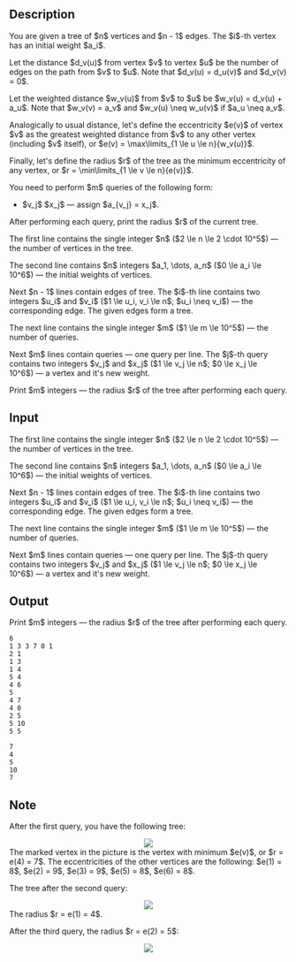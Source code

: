 ## Description

<div><p>You are given a tree of $n$ vertices and $n - 1$ edges. The $i$-th vertex has an initial weight $a_i$.</p><p>Let the <span class="tex-font-style-it">distance</span> $d_v(u)$ from vertex $v$ to vertex $u$ be the number of edges on the path from $v$ to $u$. Note that $d_v(u) = d_u(v)$ and $d_v(v) = 0$.</p><p>Let the <span class="tex-font-style-it">weighted</span> distance $w_v(u)$ from $v$ to $u$ be $w_v(u) = d_v(u) + a_u$. Note that $w_v(v) = a_v$ and $w_v(u) \neq w_u(v)$ if $a_u \neq a_v$.</p><p>Analogically to usual distance, let's define the <span class="tex-font-style-it">eccentricity</span> $e(v)$ of vertex $v$ as the greatest weighted distance from $v$ to any other vertex (including $v$ itself), or $e(v) = \max\limits_{1 \le u \le n}{w_v(u)}$.</p><p>Finally, let's define the <span class="tex-font-style-it">radius</span> $r$ of the tree as the minimum eccentricity of any vertex, or $r = \min\limits_{1 \le v \le n}{e(v)}$.</p><p>You need to perform $m$ queries of the following form: </p><ul> <li> $v_j$ $x_j$&nbsp;— assign $a_{v_j} = x_j$. </li></ul><p>After performing each query, print the radius $r$ of the current tree.</p></div><div class="input-specification"><p>The first line contains the single integer $n$ ($2 \le n \le 2 \cdot 10^5$)&nbsp;— the number of vertices in the tree.</p><p>The second line contains $n$ integers $a_1, \dots, a_n$ ($0 \le a_i \le 10^6$)&nbsp;— the initial weights of vertices.</p><p>Next $n - 1$ lines contain edges of tree. The $i$-th line contains two integers $u_i$ and $v_i$ ($1 \le u_i, v_i \le n$; $u_i \neq v_i$)&nbsp;— the corresponding edge. The given edges form a tree.</p><p>The next line contains the single integer $m$ ($1 \le m \le 10^5$)&nbsp;— the number of queries.</p><p>Next $m$ lines contain queries&nbsp;— one query per line. The $j$-th query contains two integers $v_j$ and $x_j$ ($1 \le v_j \le n$; $0 \le x_j \le 10^6$)&nbsp;— a vertex and it's new weight.</p></div><div class="output-specification"><p>Print $m$ integers&nbsp;— the radius $r$ of the tree after performing each query.</p></div>

## Input

<p>The first line contains the single integer $n$ ($2 \le n \le 2 \cdot 10^5$)&nbsp;— the number of vertices in the tree.</p><p>The second line contains $n$ integers $a_1, \dots, a_n$ ($0 \le a_i \le 10^6$)&nbsp;— the initial weights of vertices.</p><p>Next $n - 1$ lines contain edges of tree. The $i$-th line contains two integers $u_i$ and $v_i$ ($1 \le u_i, v_i \le n$; $u_i \neq v_i$)&nbsp;— the corresponding edge. The given edges form a tree.</p><p>The next line contains the single integer $m$ ($1 \le m \le 10^5$)&nbsp;— the number of queries.</p><p>Next $m$ lines contain queries&nbsp;— one query per line. The $j$-th query contains two integers $v_j$ and $x_j$ ($1 \le v_j \le n$; $0 \le x_j \le 10^6$)&nbsp;— a vertex and it's new weight.</p>

## Output

<p>Print $m$ integers&nbsp;— the radius $r$ of the tree after performing each query.</p>





```input1
6
1 3 3 7 0 1
2 1
1 3
1 4
5 4
4 6
5
4 7
4 0
2 5
5 10
5 5
```




```output1
7
4
5
10
7
```



## Note

<p>After the first query, you have the following tree: </p><center> <img class="tex-graphics" src="file://hRIxJVpq.png" style="max-width: 100.0%;max-height: 100.0%;"> </center> The marked vertex in the picture is the vertex with minimum $e(v)$, or $r = e(4) = 7$. The eccentricities of the other vertices are the following: $e(1) = 8$, $e(2) = 9$, $e(3) = 9$, $e(5) = 8$, $e(6) = 8$.<p>The tree after the second query: </p><center> <img class="tex-graphics" src="file://qvFcaeQX.png" style="max-width: 100.0%;max-height: 100.0%;"> </center> The radius $r = e(1) = 4$.<p>After the third query, the radius $r = e(2) = 5$: </p><center> <img class="tex-graphics" src="file://Zv1U7wbL.png" style="max-width: 100.0%;max-height: 100.0%;"> </center>
